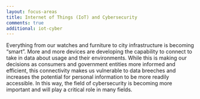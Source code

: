 ```yaml
---
layout: focus-areas
title: Internet of Things (IoT) and Cybersecurity
comments: true
additional: iot-cyber
---
```


Everything from our watches and furniture to city infrastructure is becoming “smart”. More and more devices are developing the capability to connect to take in data about usage and their environments. While this is making our decisions as consumers and government entities more informed and efficient, this connectivity makes us vulnerable to data breeches and increases the potential for personal information to be more readily accessible. In this way, the field of cybersecurity is becoming more important and will play a critical role in many fields.
